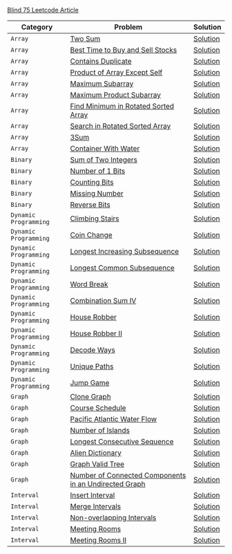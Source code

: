 [Blind 75 Leetcode Article ](https://leetcode.com/discuss/general-discussion/460599/blind-75-leetcode-questions) 


| **Category** | **Problem** | **Solution** |
| ------------ | ------- | -------- |
| `Array` | [Two Sum](https://leetcode.com/problems/two-sum/) | [Solution](./Arrays/01_two_sum.ts) |
| `Array`  | [Best Time to Buy and Sell Stocks](https://leetcode.com/problems/best-time-to-buy-and-sell-stock/) | [Solution](./Arrays/02_best_time_to_buy_and_sell_stock.ts) |
| `Array` | [Contains Duplicate](https://leetcode.com/problems/contains-duplicate/) | [Solution](./Arrays/03_contains_duplicate.ts) |
| `Array`  | [Product of Array Except Self](https://leetcode.com/problems/product-of-array-except-self/) | [Solution](./Arrays/04_product_of_array_except_self.ts) |
| `Array`  | [Maximum Subarray](https://leetcode.com/problems/maximum-subarray/) | [Solution](./Arrays/05_maximum_subarray.ts) |
| `Array`  | [Maximum Product Subarray](https://leetcode.com/problems/maximum-product-subarray/) | [Solution](./Arrays/06_maximum_product_subarray.ts) |
| `Array`  | [Find Minimum in Rotated Sorted Array](https://leetcode.com/problems/find-minimum-in-rotated-sorted-array/) | [Solution](./Arrays/07_find_minimum_in_rotated_sorted_array.ts) |
| `Array`  | [Search in Rotated Sorted Array](https://leetcode.com/problems/search-in-rotated-sorted-array/) | [Solution](./Arrays/08_search_in_rotated_sorted_array.ts) |
| `Array`  | [3Sum](https://leetcode.com/problems/3sum/) | [Solution](./Arrays/09_3Sum.ts) |
| `Array`  | [Container With Water](https://leetcode.com/problems/container-with-most-water/) | [Solution](./Arrays/10_container_with_most_water.ts) |
| `Binary`  | [Sum of Two Integers](https://leetcode.com/problems/sum-of-two-integers/) | [Solution](./Binary/01_sum_of_two_integers.ts) |
| `Binary`  | [Number of 1 Bits](https://leetcode.com/problems/number-of-1-bits/) | [Solution](./Binary/02_number_of_1_bits.ts) |
| `Binary`  | [Counting Bits](https://leetcode.com/problems/counting-bits/) | [Solution](./Binary/03_counting_bits.ts) |
| `Binary`  | [Missing Number](https://leetcode.com/problems/missing-number/) | [Solution](./Binary/04_missing_number.ts) |
| `Binary`  | [Reverse Bits](https://leetcode.com/problems/reverse-bits/) | [Solution](./Binary/05_reverse_bits.ts) |
| `Dynamic Programming`  | [Climbing Stairs](https://leetcode.com/problems/climbing-stairs/) | [Solution](./Dynamic-Programming/01_climbing_stairs.ts) |
| `Dynamic Programming`  | [Coin Change](https://leetcode.com/problems/coin-change/) | [Solution](./Dynamic-Programming/02_coin_change.ts) |
| `Dynamic Programming`  | [Longest Increasing Subsequence](https://leetcode.com/problems/longest-increasing-subsequence/) | [Solution](./Dynamic-Programming/03_longest_increasing_subsequence.ts) |
| `Dynamic Programming`  | [Longest Common Subsequence](https://leetcode.com/problems/longest-common-subsequence/) | [Solution](./Dynamic-Programming/04_longest_common_subsequence.ts) |
| `Dynamic Programming`  | [Word Break](https://leetcode.com/problems/word-break/) | [Solution](./Dynamic-Programming/05_word_break.ts) |
| `Dynamic Programming`  | [Combination Sum IV](https://leetcode.com/problems/combination-sum-iv/) | [Solution](./Dynamic-Programming/06_combination_sum_IV.ts) |
| `Dynamic Programming`  | [House Robber](https://leetcode.com/problems/house-robber/) | [Solution](./Dynamic-Programming/07_house_robber.ts) |
| `Dynamic Programming`  | [House Robber II](https://leetcode.com/problems/house-robber-ii/) | [Solution](./Dynamic-Programming/08_house_robber-II.ts) |
| `Dynamic Programming`  | [Decode Ways](https://leetcode.com/problems/decode-ways/) | [Solution](./Dynamic-Programming/09_decode_ways.ts) |
| `Dynamic Programming`  | [Unique Paths](https://leetcode.com/problems/unique-paths/) | [Solution](./Dynamic-Programming/10_unique_paths.ts) |
| `Dynamic Programming`  | [Jump Game](https://leetcode.com/problems/jump-game/) | [Solution](./Dynamic-Programming/11_jump_game.ts) |
| `Graph`  | [Clone Graph](https://leetcode.com/problems/clone-graph/) | [Solution](./Graph/01_clone_graph.ts) |
| `Graph`  | [Course Schedule](https://leetcode.com/problems/course-schedule/) | [Solution](./Graph/02_course_schedule.ts) |
| `Graph`  | [Pacific Atlantic Water Flow](https://leetcode.com/problems/pacific-atlantic-water-flow/) | [Solution](./Graph/03_pacific_atlantic_water_flow.ts) |
| `Graph`  | [Number of Islands](https://leetcode.com/problems/number-of-islands/) | [Solution](./Graph/04_number_of_islands.ts) |
| `Graph`  | [Longest Consecutive Sequence](https://leetcode.com/problems/longest-consecutive-sequence/) | [Solution](./Graph/05_longest_consecutive_sequence.ts) |
| `Graph`  | [Alien Dictionary](https://leetcode.com/problems/alien-dictionary/) | [Solution](./Graph/06_alien_dictionary.ts) |
| `Graph`  | [Graph Valid Tree](https://leetcode.com/problems/graph-valid-tree/) | [Solution](./Graph/07_graph_valid_tree.ts) |
| `Graph`  | [Number of Connected Components in an Undirected Graph](https://leetcode.com/problems/number-of-connected-components-in-an-undirected-graph/) | [Solution](./Graph/08_number_of_provinces.ts) |
| `Interval`  | [Insert Interval](https://leetcode.com/problems/insert-interval/) | [Solution](./Interval/01_insert_interval.ts) |
| `Interval`  | [Merge Intervals](https://leetcode.com/problems/merge-intervals/) | [Solution](./Interval/02_merge_intervals.ts) |
| `Interval`  | [Non-overlapping Intervals](https://leetcode.com/problems/non-overlapping-intervals/) | [Solution](./Interval/03_non_overlapping_intervals.ts) |
| `Interval`  | [Meeting Rooms](https://leetcode.com/problems/meeting-rooms/) | [Solution](./Interval/04_meeting_rooms.ts) |
| `Interval`  | [Meeting Rooms II](https://leetcode.com/problems/meeting-rooms-ii/) | [Solution](./Interval/05_meeting_rooms_II.ts) |